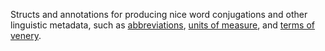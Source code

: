 Structs and annotations for producing nice word conjugations and other linguistic metadata, such as [abbreviations](Conjugal/Annotations/AbbreviationAttribute.cs), [units of measure](Conjugal/Annotations/UnitOfMeasureAttribute.cs), and [terms of venery](Conjugal/Annotations/CollectiveNounAttribute.cs).